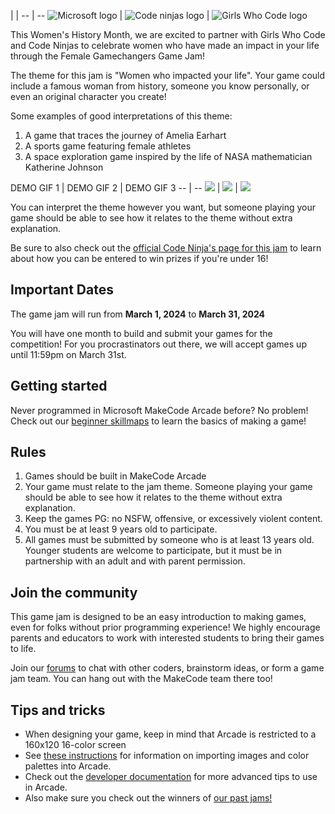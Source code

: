  |  | 
-- | --
![Microsoft logo](/static/gamejam/jams/female-gamechangers/assets/msft-makecode-logo.png) | ![Code ninjas logo](/static/gamejam/jams/female-gamechangers/assets/code-ninjas-logo.svg) | ![Girls Who Code logo](/static/gamejam/jams/female-gamechangers/assets/girls-who-code-logo.png)

This Women's History Month, we are excited to partner with Girls Who Code and Code Ninjas to celebrate women who have made an impact in your life through the Female Gamechangers Game Jam!

The theme for this jam is "Women who impacted your life". Your game could include a famous woman from history, someone you know personally, or even an original character you create!

Some examples of good interpretations of this theme:

1. A game that traces the journey of Amelia Earhart
2. A sports game featuring female athletes
3. A space exploration game inspired by the life of NASA mathematician Katherine Johnson

DEMO GIF 1 | DEMO GIF 2 | DEMO GIF 3
-- | --
![](/static/gamejam/jams/female-gamechangers/assets/demo-1.gif) | ![](/static/gamejam/jams/female-gamechangers/assets/demo-3.gif) | ![](/static/gamejam/jams/female-gamechangers/assets/demo-2.gif)

You can interpret the theme however you want, but someone playing your game should be able to see how it relates to the theme without extra explanation.

Be sure to also check out the [official Code Ninja's page for this jam](https://forms.codeninjas.com/femalegamechangers) to learn about how you can be entered to win prizes if you're under 16!

## Important Dates

The game jam will run from **March 1, 2024** to **March 31, 2024**

You will have one month to build and submit your games for the competition! For you procrastinators out there, we will accept games up until 11:59pm on March 31st.

## Getting started

Never programmed in Microsoft MakeCode Arcade before? No problem! Check out our [beginner skillmaps](https://arcade.makecode.com/--skillmap#dino) to learn the basics of making a game!

## Rules

1. Games should be built in MakeCode Arcade
2. Your game must relate to the jam theme. Someone playing your game should be able to see how it relates to the theme without extra explanation.
3. Keep the games PG: no NSFW, offensive, or excessively violent content.
4. You must be at least 9 years old to participate.
5. All games must be submitted by someone who is at least 13 years old. Younger students are welcome to participate, but it must be in partnership with an adult and with parent permission.

## Join the community

This game jam is designed to be an easy introduction to making games, even for folks without prior programming experience! We highly encourage parents and educators to work with interested students to bring their games to life.

Join our [forums](https://forum.makecode.com) to chat with other coders, brainstorm ideas, or form a game jam team. You can hang out with the MakeCode team there too!

## Tips and tricks

* When designing your game, keep in mind that Arcade is restricted to a 160x120 16-color screen
* See [these instructions](https://arcade.makecode.com/developer/images) for information on importing images and color palettes into Arcade.
* Check out the [developer documentation](https://arcade.makecode.com/developer) for more advanced tips to use in Arcade.
* Also make sure you check out the winners of [our past jams!](/gamejam/all)

[traffic-jam]: https://arcade.makecode.com/gamejam/traffic
[ocean-jam]: https://arcade.makecode.com/gamejam/ocean
[garden-jam]: https://arcade.makecode.com/gamejam/garden